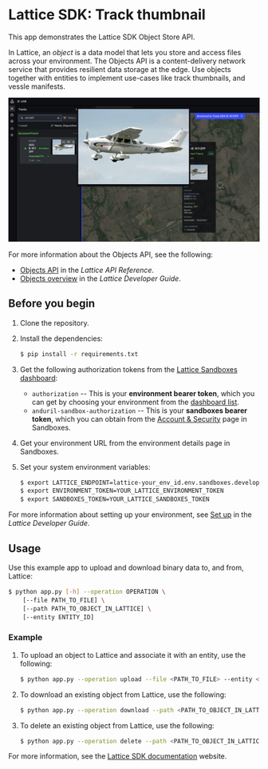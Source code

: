 # Lattice SDK: Track thumbnail

This app demonstrates the Lattice SDK Object Store API.

In Lattice, an *object* is a data model that lets you store and access files across your environment.
The Objects API is a content-delivery network service that provides resilient data storage at the edge.
Use objects together with entities to implement use-cases like track thumbnails, and vessle manifests.

![Image showing the Lattice UI with a track thumbnail displayed](./assets/lattice-ui-track-panel-n113pf-thumbnail.png)

For more information about the Objects API, see the following:
- [Objects API](https://developer.anduril.com/reference/rest/objects) in the *Lattice API Reference*.
- [Objects overview](https://developer.anduril.com/guides/objects/overview) in the *Lattice Developer Guide*.

## Before you begin

1. Clone the repository.
1. Install the dependencies:

    ```bash
    $ pip install -r requirements.txt
    ```

1. Get the following authorization tokens from the [Lattice Sandboxes dashboard](/sandboxes.developer.anduril.com):
    - ```authorization``` -- This is your **environment bearer token**, which you can get by choosing your environment
        from the [dashboard list](https://sandboxes.developer.anduril.com/idee/environments).
    - ```anduril-sandbox-authorization``` -- This is your **sandboxes bearer token**, which you can obtain from the
        [Account & Security](https://sandboxes.developer.anduril.com/user-settings) page in Sandboxes.

1. Get your environment URL from the environment details page in Sandboxes.

1. Set your system environment variables:

    ```bash 
    $ export LATTICE_ENDPOINT=lattice-your_env_id.env.sandboxes.developer.anduril.com
    $ export ENVIRONMENT_TOKEN=YOUR_LATTICE_ENVIRONMENT_TOKEN
    $ export SANDBOXES_TOKEN=YOUR_LATTICE_SANDBOXES_TOKEN
    ```

For more information about setting up your environment, see [Set up](https://developer.anduril.com/guides/getting-started/set-up)
in the *Lattice Developer Guide*.

## Usage

Use this example app to upload and download binary data to, and from, Lattice:

```bash
$ python app.py [-h] --operation OPERATION \
    [--file PATH_TO_FILE] \
    [--path PATH_TO_OBJECT_IN_LATTICE] \
    [--entity ENTITY_ID]
```

### Example

1. To upload an object to Lattice and associate it with an entity, use the following:

    ```bash
    $ python app.py --operation upload --file <PATH_TO_FILE> --entity <ENTITY_ID>
    ```

1. To download an existing object from Lattice, use the following:

    ```bash
    $ python app.py --operation download --path <PATH_TO_OBJECT_IN_LATTICE>
    ```
1. To delete an existing object from Lattice, use the following:

    ```bash
    $ python app.py --operation delete --path <PATH_TO_OBJECT_IN_LATTICE> --entity <ENTITY_ID>
    ```

For more information, see the [Lattice SDK documentation](https://developer.anduril.com) website.
